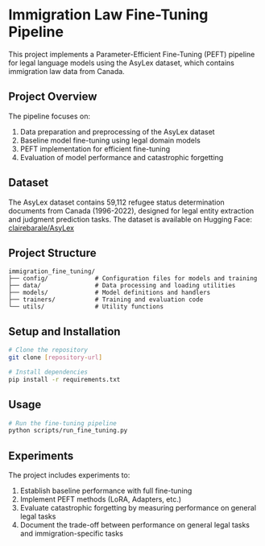 # Immigration Law Fine-Tuning Pipeline

This project implements a Parameter-Efficient Fine-Tuning (PEFT) pipeline for legal language models using the AsyLex dataset, which contains immigration law data from Canada.

## Project Overview

The pipeline focuses on:
1. Data preparation and preprocessing of the AsyLex dataset
2. Baseline model fine-tuning using legal domain models
3. PEFT implementation for efficient fine-tuning
4. Evaluation of model performance and catastrophic forgetting

## Dataset

The AsyLex dataset contains 59,112 refugee status determination documents from Canada (1996-2022), designed for legal entity extraction and judgment prediction tasks. The dataset is available on Hugging Face: [clairebarale/AsyLex](https://huggingface.co/datasets/clairebarale/AsyLex)

## Project Structure

```
immigration_fine_tuning/
├── config/             # Configuration files for models and training
├── data/               # Data processing and loading utilities
├── models/             # Model definitions and handlers
├── trainers/           # Training and evaluation code
└── utils/              # Utility functions
```

## Setup and Installation

```bash
# Clone the repository
git clone [repository-url]

# Install dependencies
pip install -r requirements.txt
```

## Usage

```bash
# Run the fine-tuning pipeline
python scripts/run_fine_tuning.py
```

## Experiments

The project includes experiments to:
1. Establish baseline performance with full fine-tuning
2. Implement PEFT methods (LoRA, Adapters, etc.)
3. Evaluate catastrophic forgetting by measuring performance on general legal tasks
4. Document the trade-off between performance on general legal tasks and immigration-specific tasks 